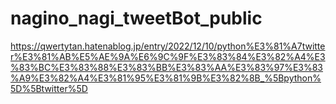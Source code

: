 # nagino_nagi_tweetBot_public
https://qwertytan.hatenablog.jp/entry/2022/12/10/python%E3%81%A7twitter%E3%81%AB%E5%AE%9A%E6%9C%9F%E3%83%84%E3%82%A4%E3%83%BC%E3%83%88%E3%83%BB%E3%83%AA%E3%83%97%E3%83%A9%E3%82%A4%E3%81%95%E3%81%9B%E3%82%8B_%5Bpython%5D%5Btwitter%5D
